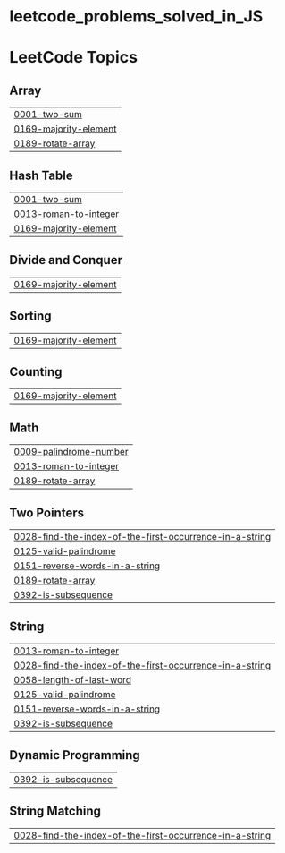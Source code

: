 # leetcode_problems_solved_in_JS
<!---LeetCode Topics Start-->
# LeetCode Topics
## Array
|  |
| ------- |
| [0001-two-sum](https://github.com/pierevans/leetcode_problems_solved_in_JS/tree/master/0001-two-sum) |
| [0169-majority-element](https://github.com/pierevans/leetcode_problems_solved_in_JS/tree/master/0169-majority-element) |
| [0189-rotate-array](https://github.com/pierevans/leetcode_problems_solved_in_JS/tree/master/0189-rotate-array) |
## Hash Table
|  |
| ------- |
| [0001-two-sum](https://github.com/pierevans/leetcode_problems_solved_in_JS/tree/master/0001-two-sum) |
| [0013-roman-to-integer](https://github.com/pierevans/leetcode_problems_solved_in_JS/tree/master/0013-roman-to-integer) |
| [0169-majority-element](https://github.com/pierevans/leetcode_problems_solved_in_JS/tree/master/0169-majority-element) |
## Divide and Conquer
|  |
| ------- |
| [0169-majority-element](https://github.com/pierevans/leetcode_problems_solved_in_JS/tree/master/0169-majority-element) |
## Sorting
|  |
| ------- |
| [0169-majority-element](https://github.com/pierevans/leetcode_problems_solved_in_JS/tree/master/0169-majority-element) |
## Counting
|  |
| ------- |
| [0169-majority-element](https://github.com/pierevans/leetcode_problems_solved_in_JS/tree/master/0169-majority-element) |
## Math
|  |
| ------- |
| [0009-palindrome-number](https://github.com/pierevans/leetcode_problems_solved_in_JS/tree/master/0009-palindrome-number) |
| [0013-roman-to-integer](https://github.com/pierevans/leetcode_problems_solved_in_JS/tree/master/0013-roman-to-integer) |
| [0189-rotate-array](https://github.com/pierevans/leetcode_problems_solved_in_JS/tree/master/0189-rotate-array) |
## Two Pointers
|  |
| ------- |
| [0028-find-the-index-of-the-first-occurrence-in-a-string](https://github.com/pierevans/leetcode_problems_solved_in_JS/tree/master/0028-find-the-index-of-the-first-occurrence-in-a-string) |
| [0125-valid-palindrome](https://github.com/pierevans/leetcode_problems_solved_in_JS/tree/master/0125-valid-palindrome) |
| [0151-reverse-words-in-a-string](https://github.com/pierevans/leetcode_problems_solved_in_JS/tree/master/0151-reverse-words-in-a-string) |
| [0189-rotate-array](https://github.com/pierevans/leetcode_problems_solved_in_JS/tree/master/0189-rotate-array) |
| [0392-is-subsequence](https://github.com/pierevans/leetcode_problems_solved_in_JS/tree/master/0392-is-subsequence) |
## String
|  |
| ------- |
| [0013-roman-to-integer](https://github.com/pierevans/leetcode_problems_solved_in_JS/tree/master/0013-roman-to-integer) |
| [0028-find-the-index-of-the-first-occurrence-in-a-string](https://github.com/pierevans/leetcode_problems_solved_in_JS/tree/master/0028-find-the-index-of-the-first-occurrence-in-a-string) |
| [0058-length-of-last-word](https://github.com/pierevans/leetcode_problems_solved_in_JS/tree/master/0058-length-of-last-word) |
| [0125-valid-palindrome](https://github.com/pierevans/leetcode_problems_solved_in_JS/tree/master/0125-valid-palindrome) |
| [0151-reverse-words-in-a-string](https://github.com/pierevans/leetcode_problems_solved_in_JS/tree/master/0151-reverse-words-in-a-string) |
| [0392-is-subsequence](https://github.com/pierevans/leetcode_problems_solved_in_JS/tree/master/0392-is-subsequence) |
## Dynamic Programming
|  |
| ------- |
| [0392-is-subsequence](https://github.com/pierevans/leetcode_problems_solved_in_JS/tree/master/0392-is-subsequence) |
## String Matching
|  |
| ------- |
| [0028-find-the-index-of-the-first-occurrence-in-a-string](https://github.com/pierevans/leetcode_problems_solved_in_JS/tree/master/0028-find-the-index-of-the-first-occurrence-in-a-string) |
<!---LeetCode Topics End-->